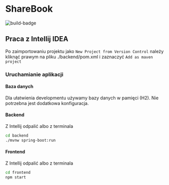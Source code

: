 # ShareBook 
![build-badge](https://travis-ci.org/grudus/ShareBook.svg?branch=master)

## Praca z Intellij IDEA

Po zaimportowaniu projektu jako `New Project from Version Control` należy kliknąć prawym na pliku ./backend/pom.xml i zaznaczyć `Add as maven project` 

### Uruchamianie aplikacji

#### Baza danych
Dla ułatwienia developmentu używamy bazy danych w pamięci (H2). Nie potrzebna jest dodatkowa konfiguracja. 

#### Backend
Z Intellij odpalić albo z terminala
```bash
cd backend
./mvnw spring-boot:run
```

#### Frontend
Z Intellij odpalić albo z terminala
```bash
cd frontend
npm start
```
